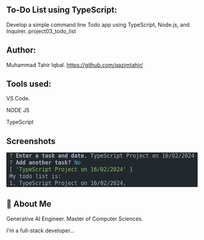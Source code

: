 ## To-Do List using TypeScript:

Develop a simple command line Todo app using TypeScript, Node.js, and Inquirer. project03_todo_list

## Author:
Muhammad Tahir Iqbal. 
https://github.com/qazimtahir/

## Tools used:
VS Code.

NODE JS

TypeScript

## Screenshots
![App Screenshot](https://github.com/qazimtahir/project03_todo_list/blob/main/ToDo%20list.png?raw=true)

## 🚀 About Me

Generative AI Engineer.
Master of Computer Sciences.

I'm a full-stack developer...


